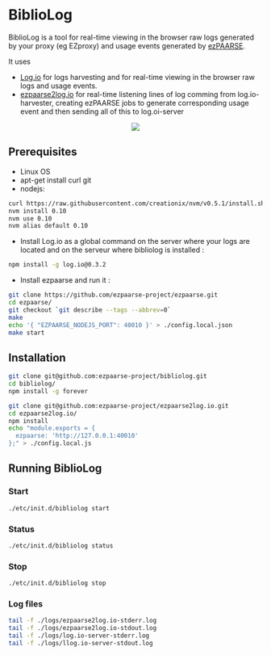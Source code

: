 # BiblioLog

BiblioLog is a tool for real-time viewing in the browser raw logs generated by your proxy (eg EZproxy) and usage events generated by [ezPAARSE](https://github.com/ezpaarse-project/ezpaarse).

It uses
  * [Log.io](http://logio.org/) for logs harvesting and for real-time viewing in the browser raw logs and usage events.
  * [ezpaarse2log.io](https://github.com/ezpaarse-project/ezpaarse2log.io) for real-time listening lines of log comming from log.io-harvester, creating ezPAARSE jobs to generate corresponding usage event and then sending all of this to log.oi-server

<p align="center">
<img src="https://docs.google.com/drawings/d/1wx-IudPtbiFurr8FMr84JOEKgfoTSC7DffOu6Ev6RAk/pub?w=828&amp;h=350" />
</p>

## Prerequisites

  * Linux OS
  * apt-get install curl git
  * nodejs:
```bash
curl https://raw.githubusercontent.com/creationix/nvm/v0.5.1/install.sh | sh
nvm install 0.10
nvm use 0.10
nvm alias default 0.10
```
  * Install Log.io as a global command on the server where your logs are located and on the serveur where bibliolog is installed :
```bash
npm install -g log.io@0.3.2
```
  * Install ezpaarse and run it :
```bash
git clone https://github.com/ezpaarse-project/ezpaarse.git
cd ezpaarse/
git checkout `git describe --tags --abbrev=0`
make
echo '{ "EZPAARSE_NODEJS_PORT": 40010 }' > ./config.local.json
make start
```

## Installation

```bash
git clone git@github.com:ezpaarse-project/bibliolog.git
cd bibliolog/
npm install -g forever

git clone git@github.com:ezpaarse-project/ezpaarse2log.io.git
cd ezpaarse2log.io/
npm install
echo "module.exports = {
  ezpaarse: 'http://127.0.0.1:40010'
};" > ./config.local.js
```

## Running BiblioLog

### Start

```bash
./etc/init.d/bibliolog start
```

### Status

```bash
./etc/init.d/bibliolog status
```

### Stop

```bash
./etc/init.d/bibliolog stop
```

### Log files

```bash
tail -f ./logs/ezpaarse2log.io-stderr.log
tail -f ./logs/ezpaarse2log.io-stdout.log
tail -f ./logs/log.io-server-stderr.log
tail -f ./logs/llog.io-server-stdout.log
```
